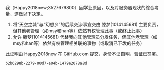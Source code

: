 我（Happy2018new;3527679800）因学业原因，以及对服务器现状的综合考量，遂做以下决定。

1. 将“天空之城”与“幻想乡”的后续交涉事宜交由 滕梦(1014145681) 主要负责，但其他老管理（如msy和han等）依然有权管理此事（或终止此事）
2. 允许 滕梦(1014145681) 代替我向其他管理员分发任务，但其他老管理（如msy和han等）依然有权管理相关联的事物（或取消已下发的任务）

此证明由 Happy2018new 在 GitHub.com 提交，身份不证自明，验证已签署。

`b2b6298b-2279-00d7-e04b-1479e2078a8d`